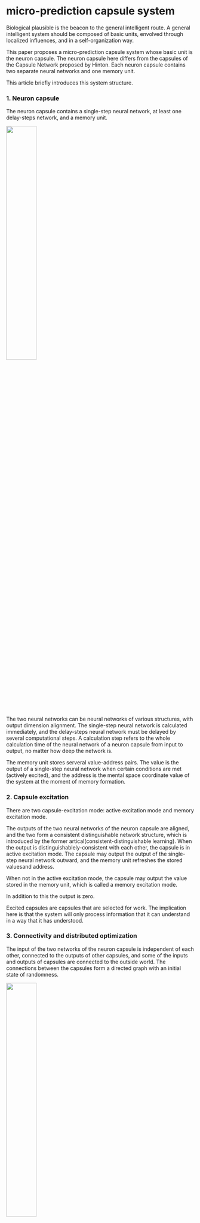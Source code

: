 # micro-prediction capsule system
Biological plausible is the beacon to the general intelligent route. A general intelligent system should be composed of basic units, envolved through localized influences, and in a self-organization way.

This paper proposes a micro-prediction capsule system whose basic unit is the neuron capsule. The neuron capsule here differs from the capsules of the Capsule Network proposed by Hinton. Each neuron capsule contains two separate neural networks and one memory unit.

This article briefly introduces this system structure.

### 1. Neuron capsule
The neuron capsule contains a single-step neural network, at least one delay-steps network, and a memory unit.

<img src="./image/神经胶囊.jpg" width="40%" height="40%"/>

The two neural networks can be neural networks of various structures, with output dimension alignment. The single-step neural network is calculated immediately, and the delay-steps neural network must be delayed by several computational steps. A calculation step refers to the whole calculation time of the neural network of a neuron capsule from input to output, no matter how deep the network is.

The memory unit stores serveral value-address pairs. The value is the output of a single-step neural network when certain conditions are met (actively excited), and the address is the mental space coordinate value of the system at the moment of memory formation.

### 2. Capsule excitation
There are two capsule-excitation mode: active excitation mode and memory excitation mode. 

The outputs of the two neural networks of the neuron capsule are aligned, and the two form a consistent distinguishable network structure, which is introduced by the former artical(consistent-distinguishable learning). When the output is distinguishablely-consistent with each other, the capsule is in active excitation mode. The capsule may output the output of the single-step neural network outward, and the memory unit refreshes the stored values ​​and address.

When not in the active excitation mode, the capsule may output the value stored in the memory unit, which is called a memory excitation mode.

In addition to this the output is zero. 

Excited capsules are capsules that are selected for work. The implication here is that the system will only process information that it can understand in a way that it has understood.

### 3. Connectivity and distributed optimization
The input of the two networks of the neuron capsule is independent of each other, connected to the outputs of other capsules, and some of the inputs and outputs of capsules are connected to the outside world. The connections between the capsules form a directed graph with an initial state of randomness.

<img src="./image/胶囊连接.jpg" width="40%" height="40%"/>

Each capsule has its own Consistent Loss Function(CLF, proposed in former artical: consistent-distinguishable learning): the outputs of the two networks are identical with each other and differentiated from the outputs of the steps before the delay-steps neural network's delay. The training process uses distributed backpropagation. The back propagation of each capsule penetrates other capsules while a maximum penetration depth is necessary. So that the back propagation here is localized and distributed.

<img src="./image/局域优化.jpg" width="40%" height="40%"/>

If two capsules are actively activated at the same time, there is a certain probability that they form a new connection. If an existing connection does not have an effective effect on the output, there is a certain probability of deleting the connection. You can also replace a single old network with a brand new network through a mutual-learning process.

For large-scale systems, the connections between the capsules may become very sparse due to the large number of capsules. At this point, each capsule can be assigned a fictitious position where the capsule has a greater likelihood of being connected to the surrounding capsules. Then add a network to the system that can carry signals from further capsules, which simulate the white matter of the brain.

<img src="./image/脑白质.jpg" width="40%" height="40%"/>

If each capsule is dispensed in a fictitious space, it is possible to eliminate the isolation between adjacent capsules, ie there is an internal interconnection between the neural networks of the different capsules. This is more like the biological cerebral cortex because no significant separation can be found in most cerebral cortex except the visual cortex. However, this will increase the computational complexity.

<img src="./image/胶囊隔离.jpg" width="40%" height="40%"/>

### 4. Invariant expression
Micro-predictive terminology can be understood as: the delay-steps neural network predicts the output of the single-step neural network of the same capsule in advance of several steps. Virtually, the capsule attempts to retrieve same presentation from two different sources of information, and we assume that this presented information is the most useful and robust. On the other hand, if the system can know every differential change of a function, it is equivalent to learning this function.

<img src="./image/微预测.jpg" width="40%" height="40%"/>

If the continuous input from the outside world comes from the eyeball's saccade of an image, then the most effective prediction should be like this: each capsule's single-step neural network accepts pixels within a certain perceptual domain, and there are same responses to the same features between different capsules. The delay-steps neural network predicts the output of single-step neural network in the same capsule in advance, according to the output of the logically adjacent capsules and the direction of the sight movement, as is shown in the figure above. This coincides with the experimental results of the primary visual cortex of the cerebral cortex. Unlike CNN, for micro-prediction capsule systems, it is reasonable to speculate that this structure is spontaneously formed during the training process.

<img src="./image/视觉卷积.jpg" width="80%" height="80%"/>

If you observe a rotating cube or a rotating tire, some capsules can recognize the cube and the tire, because it is useful for the prediction in other more basic visual capsules. It is reasonable to speculate that this invariant expression will be spontaneously formed during training.

### 5. Excitation relevance
The excitation between capsules is related, and capsules that are often simultaneously stimulated in history have a higher correlation. When a capsule is activated, capsules associated with it are more likely to be activated. Capsules that have been frequently actively excited in history have a higher probability of excitation. Time has two ranges, short-term and long-term. Short-term excitation relevance is what supports working-memory.

### 6. Mental space address
"From front to back, from top to bottom, from the past to the present, from the partial to the whole", and so on, these "directional" relationships indicate that the concepts should be placed in a space. On the other hand, the system should have the ability to "recursively" handle itself.

"Mental space" is a mechanism that mimics the hippocampus insprired by attention mechanism. The memory-mental-space-coordinate-value(MMSV) of the system is the mean of the address of the memory unit of all memory-activated capsules. There is a special capsule called Hippocampus Capsule(HC) whose input is the output of all other capsules, plus the periodic signals of time and space, and plus the MMSV. The output is a vector called mental-space direction(MSD). HC has only one network inside, and works like an embedding network. MSD is added to MMSV, and the sum is the current-mental-space-coordinate-value(CMSV) which represents the current attention of the system. Attention may be single-head or multi-heads. All newly formed memories use CMSV as address. Capsule has its probability of excitating memory excitation mode related to the distance between its stored address and CMSV. The shorter the distance, the higher the attention. The MMSV, the MSD, and the CMSV are also inputs to the system which will be used by other capsules.

Excitation relevance and time arrow in mental space together support declarative memory.

### 7. Critical Control
The excitation of capsules is positive feedback, which means that more capsule excitation will cause more capsule to excite. This is similar to a chain reaction. The probability that the capsules will be excited is maintained near the systems's critical state. 

The supercritical state corresponds to when thinking is active, while the subcritical state corresponds to when the training is insufficient or when multiple tasks interfere with each other.

Indicators such as the number and proportion of capsules in various states are inputs to the system which can be used by other capsules.

### 8. Long-term memory
If a capsule always stores similar content, it will solidify its memory unit and connection, and will not be overwritten by new short-term memory.

### 9. Reinforcement and motion control
The reinforcement state is a global system state. The trigger of reinforcement state is on two conditions, one is in the supercritical state, and the other is when the system achieves some artificial rewards. The reinforcement state will influence those exciting capsules by several ways, including a greater influcence on the memory, a higher probability of excitation in the future, more connections and so on.


The outputing of the system is accomplished by motion. Some capsule outputs are connected to motion control, called motion-control capsule. The consequences of the motions are received by some capsules through perception, called perception capsule. Initially, the control of motion is almost random. In the training process, the influence on perception from motion is firstly learned. A higher degree of excitation correlation is formed between the motion-control capsule and the corresponding perception capsule. The firing order of the two may be reversed at some time, so the perceptual capsule may become perception-prediction capsule. After the reinforcement process is envolved, the perception-prediction capsule can be converted into a motion intention capsule, which will control the motion-control capsule in a higher order.

<img src="./image/运动控制.jpg" width="80%" height="80%"/>

